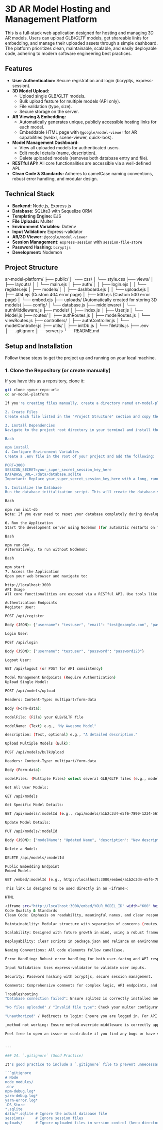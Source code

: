 # 3D AR Model Hosting and Management Platform

This is a full-stack web application designed for hosting and managing 3D AR models. Users can upload GLB/GLTF models, get shareable links for embedding, and manage their uploaded assets through a simple dashboard. The platform prioritizes clean, maintainable, scalable, and easily deployable code, adhering to modern software engineering best practices.

## Features

* **User Authentication:** Secure registration and login (bcryptjs, express-session).
* **3D Model Upload:**
    * Upload single GLB/GLTF models.
    * Bulk upload feature for multiple models (API only).
    * File validation (type, size).
    * Secure storage on the server.
* **AR Viewing & Embedding:**
    * Automatically generates unique, publicly accessible hosting links for each model.
    * Embeddable HTML page with `@google/model-viewer` for AR capabilities (webxr, scene-viewer, quick-look).
* **Model Management Dashboard:**
    * View all uploaded models for authenticated users.
    * Edit model details (name, description).
    * Delete uploaded models (removes both database entry and file).
* **RESTful API:** All core functionalities are accessible via a well-defined API.
* **Clean Code & Standards:** Adheres to camelCase naming conventions, robust error handling, and modular design.

## Technical Stack

* **Backend:** Node.js, Express.js
* **Database:** SQLite3 with Sequelize ORM
* **Templating Engine:** EJS
* **File Uploads:** Multer
* **Environment Variables:** Dotenv
* **Input Validation:** Express-validator
* **AR/3D Viewer:** `@google/model-viewer`
* **Session Management:** `express-session` with `session-file-store`
* **Password Hashing:** `bcryptjs`
* **Development:** Nodemon

## Project Structure
ar-model-platform/
├── public/
│   └── css/
│       └── style.css
├── views/
│   ├── layouts/
│   │   └── main.ejs
│   ├── auth/
│   │   ├── login.ejs
│   │   └── register.ejs
│   ├── models/
│   │   ├── dashboard.ejs
│   │   └── upload.ejs
│   ├── 404.ejs  (Custom 404 error page)
│   ├── 500.ejs  (Custom 500 error page)
│   └── embed.ejs
├── uploads/ (Automatically created for storing 3D models)
├── config/
│   └── database.js
├── middleware/
│   └── authMiddleware.js
├── models/
│   ├── index.js
│   ├── User.js
│   └── Model.js
├── routes/
│   ├── authRoutes.js
│   ├── modelRoutes.js
│   └── viewRoutes.js
├── controllers/
│   ├── authController.js
│   └── modelController.js
├── utils/
│   ├── initDb.js
│   └── fileUtils.js
├── .env
├── .gitignore
├── server.js
└── README.md

## Setup and Installation

Follow these steps to get the project up and running on your local machine.

### 1. Clone the Repository (or create manually)

If you have this as a repository, clone it:
```bash
git clone <your-repo-url>
cd ar-model-platform

If you're creating files manually, create a directory named ar-model-platform and set up the directory structure as shown above.

2. Create Files
Create each file listed in the "Project Structure" section and copy the corresponding code provided into them.

3. Install Dependencies
Navigate to the project root directory in your terminal and install the required Node.js packages:

Bash

npm install
4. Configure Environment Variables
Create a .env file in the root of your project and add the following:

PORT=3000
SESSION_SECRET=your_super_secret_session_key_here
DATABASE_URL=./data/database.sqlite
Important: Replace your_super_secret_session_key_here with a long, random string. This is crucial for session security.

5. Initialize the Database
Run the database initialization script. This will create the database.sqlite file in a data directory (if it doesn't exist) and set up the Users and Models tables.

Bash

npm run init-db
Note: If you ever need to reset your database completely during development, you would modify utils/initDb.js to db.sequelize.sync({ force: true }); then run npm run init-db again. Do not use force: true in production.

6. Run the Application
Start the development server using Nodemon (for automatic restarts on file changes):

Bash

npm run dev
Alternatively, to run without Nodemon:

Bash

npm start
7. Access the Application
Open your web browser and navigate to:

http://localhost:3000
API Usage
All core functionalities are exposed via a RESTful API. Use tools like Postman, Insomnia, or curl to test these endpoints.

Authentication Endpoints
Register User:

POST /api/register

Body (JSON): {"username": "testuser", "email": "test@example.com", "password": "password123"}

Login User:

POST /api/login

Body (JSON): {"username": "testuser", "password": "password123"}

Logout User:

GET /api/logout (or POST for API consistency)

Model Management Endpoints (Require Authentication)
Upload Single Model:

POST /api/models/upload

Headers: Content-Type: multipart/form-data

Body (Form-data):

modelFile: (File) your GLB/GLTF file

modelName: (Text) e.g., "My Awesome Model"

description: (Text, optional) e.g., "A detailed description."

Upload Multiple Models (Bulk):

POST /api/models/bulkUpload

Headers: Content-Type: multipart/form-data

Body (Form-data):

modelFiles: (Multiple Files) select several GLB/GLTF files (e.g., modelFiles[0], modelFiles[1]...)

Get All User Models:

GET /api/models

Get Specific Model Details:

GET /api/models/:modelId (e.g., /api/models/a1b2c3d4-e5f6-7890-1234-567890abcdef)

Update Model Details:

PUT /api/models/:modelId

Body (JSON): {"modelName": "Updated Name", "description": "New description"} (Fields are optional)

Delete a Model:

DELETE /api/models/:modelId

Public Embedding Endpoint
Embed Model:

GET /embed/:modelId (e.g., http://localhost:3000/embed/a1b2c3d4-e5f6-7890-1234-567890abcdef)

This link is designed to be used directly in an <iframe>:

HTML

<iframe src="http://localhost:3000/embed/YOUR_MODEL_ID" width="600" height="400" frameborder="0" allowfullscreen></iframe>
Code Quality & Standards
Clean Code: Emphasis on readability, meaningful names, and clear responsibilities.

Maintainability: Modular structure with separation of concerns (routes, controllers, models, utils).

Scalability: Designed with future growth in mind, using a robust framework and ORM.

Deployability: Clear scripts in package.json and reliance on environment variables for configuration.

Naming Conventions: All code elements follow camelCase.

Error Handling: Robust error handling for both user-facing and API responses.

Input Validation: Uses express-validator to validate user inputs.

Security: Password hashing with bcryptjs, secure session management.

Comments: Comprehensive comments for complex logic, API endpoints, and database schema.

Troubleshooting
"Database connection failed": Ensure sqlite3 is correctly installed and your DATABASE_URL in .env is correct. Run npm run init-db first.

"No files uploaded" / "Invalid file type": Check your multer configuration in routes/modelRoutes.js and ensure you are uploading GLB or GLTF files.

"Unauthorized" / Redirects to login: Ensure you are logged in. For API routes, ensure your session cookie is being sent with the request.

_method not working: Ensure method-override middleware is correctly applied in server.js (app.use(methodOverride('_method'))).

Feel free to open an issue or contribute if you find any bugs or have suggestions for improvements!


---

### 24. `.gitignore` (Good Practice)

It's good practice to include a `.gitignore` file to prevent unnecessary files from being committed to version control.

```gitignore
# Node
node_modules/
.env
npm-debug.log*
yarn-debug.log*
yarn-error.log*
.DS_Store
*.sqlite
data/*.sqlite # Ignore the actual database file
sessions/     # Ignore session files
uploads/      # Ignore uploaded files in version control (keep directory, but not content)